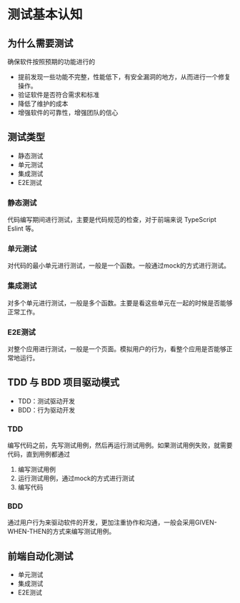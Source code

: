 # 测试基本认知

## 为什么需要测试

确保软件按照预期的功能进行的

- 提前发现一些功能不完整，性能低下，有安全漏洞的地方，从而进行一个修复操作。
- 验证软件是否符合需求和标准
- 降低了维护的成本
- 增强软件的可靠性，增强团队的信心

## 测试类型

- 静态测试
- 单元测试
- 集成测试
- E2E测试

### 静态测试

代码编写期间进行测试，主要是代码规范的检查，对于前端来说 TypeScript Eslint 等。

### 单元测试

对代码的最小单元进行测试，一般是一个函数。一般通过mock的方式进行测试。

### 集成测试

对多个单元进行测试，一般是多个函数。主要是看这些单元在一起的时候是否能够正常工作。

### E2E测试

对整个应用进行测试，一般是一个页面。模拟用户的行为，看整个应用是否能够正常地运行。

## TDD 与 BDD 项目驱动模式

- TDD：测试驱动开发
- BDD：行为驱动开发

### TDD

编写代码之前，先写测试用例，然后再运行测试用例。如果测试用例失败，就需要代码，直到用例都通过

1. 编写测试用例
2. 运行测试用例，通过mock的方式进行测试
3. 编写代码

### BDD

通过用户行为来驱动软件的开发，更加注重协作和沟通，一般会采用GIVEN-WHEN-THEN的方式来编写测试用例。

## 前端自动化测试

- 单元测试
- 集成测试
- E2E测试
